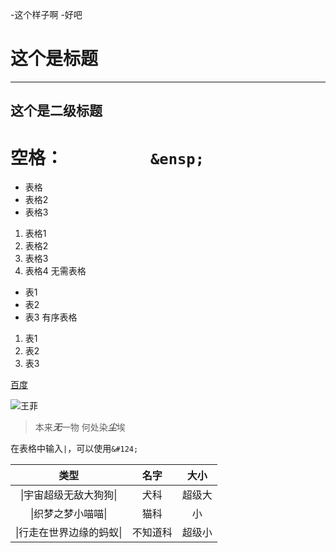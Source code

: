 -这个样子啊
-好吧
# 这个是标题
------
## 这个是二级标题

# 空格：&ensp;&ensp;&ensp;&ensp;&ensp;&ensp;&ensp;&ensp;&ensp;&ensp;`&ensp;`

- 表格
- 表格2
- 表格3
1. 表格1
2. 表格2
3. 表格3
4. 表格4
无需表格
- 表1
- 表2
- 表3
有序表格
1. 表1
2. 表2
3. 表3

[百度](www.baidu.com)

![王菲](http://entdata-pic.stor.vipsinaapp.com/2014121009/54879ec707dcc704_1499223_195036.jpg)

> 本来***无***一物 何处染***尘***埃

在表格中输入`|`，可以使用`&#124;`

|类型|名字|大小|
|:-:|:-:|:-:|
|&#124;宇宙超级无敌大狗狗&#124;|犬科|超级大|
|&#124;织梦之梦小喵喵&#124;|猫科|小|
|&#124;行走在世界边缘的蚂蚁&#124;|不知道科|超级小|





